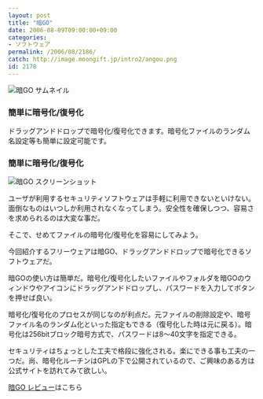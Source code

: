 ```yaml
---
layout: post
title: "暗GO"
date: 2006-08-09T09:00:00+09:00
categories:
- ソフトウェア
permalink: /2006/08/2186/
catch: http://image.moongift.jp/intro2/angou.png
id: 2178
---
```

 ![暗GO サムネイル](http://image.moongift.jp/intro2/angou.t.png "暗GO サムネイル")
  

### 簡単に暗号化/復号化
  
ドラッグアンドドロップで暗号化/復号化できます。暗号化ファイルのランダム名設定等も簡単に設定可能です。   
<!--more-->  

### 簡単に暗号化/復号化
  

![暗GO スクリーンショット](http://image.moongift.jp/intro2/angou.png "暗GO スクリーンショット")

  

ユーザが利用するセキュリティソフトウェアは手軽に利用できないといけない。面倒なものはいつしか利用されなくなってしまう。安全性を確保しつつ、容易さを求められるのは大変な事だ。

  

そこで、せめてファイルの暗号化/復号化を容易にしてみよう。

  

今回紹介するフリーウェアは暗GO、ドラッグアンドドロップで暗号化できるソフトウェアだ。

  

暗GOの使い方は簡単だ。暗号化/復号化したいファイルやフォルダを暗GOのウィンドウやアイコンにドラッグアンドドロップし、パスワードを入力してボタンを押せば良い。

  

暗号化/復号化のプロセスが同じなのが利点だ。元ファイルの削除設定や、暗号ファイル名のランダム化といった指定もできる（復号化した時は元に戻る）。暗号化は256bitブロック暗号方式で、パスワードは8～40文字を指定できる。

  

セキュリティはちょっとした工夫で格段に強化される。楽にできる事も工夫の一つだ。尚、暗号化ルーチンはGPLの下で公開されているので、ご興味のある方は公式サイトを訪れてみて欲しい。

  

[暗GO レビュー](http://fw.moongift.jp/review/i-2195.html)はこちら

